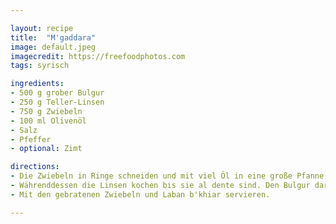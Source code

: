 ```yaml
---

layout: recipe
title:  "M'gaddara"
image: default.jpeg
imagecredit: https://freefoodphotos.com
tags: syrisch

ingredients:
- 500 g grober Bulgur
- 250 g Teller-Linsen
- 750 g Zwiebeln
- 100 ml Olivenöl
- Salz
- Pfeffer
- optional: Zimt

directions:
- Die Zwiebeln in Ringe schneiden und mit viel Öl in eine große Pfanne geben. Bei niedriger Hitze langsam andünsten. Immer wieder rühren bis sie sehr weich sind und eine goldbraune Farbe annehmen. Dies dauert etwa 30 bis 45 Minuten (nicht scharf anbraten).
- Währenddessen die Linsen kochen bis sie al dente sind. Den Bulgur daraufgeben und so viel kochendes Wasser hinzugeben, dass es einen Zentimeter über den Linsen und dem Bulgur steht. Außerde m100 ml Olivenöl, 1 EL Salz, 1 TL Pfeffer und eine Messerspitze Zimt (für das gute Gefühl) darüber streuen. Auf kleinster Hitze ziehen lassen, bis das Wasser verschwunden ist. Dann mehrmals umrühren und ggf. nachwürzen.
- Mit den gebratenen Zwiebeln und Laban b'khiar servieren.

---
```


